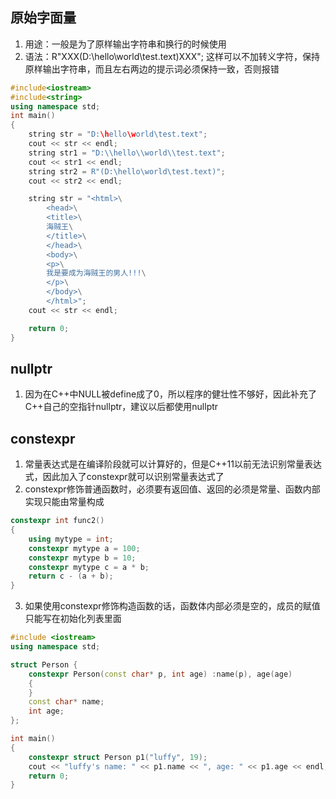 ## 原始字面量

1. 用途：一般是为了原样输出字符串和换行的时候使用
2. 语法：R"XXX(D:\hello\world\test.text)XXX";   这样可以不加转义字符，保持原样输出字符串，而且左右两边的提示词必须保持一致，否则报错

```c++
#include<iostream>
#include<string>
using namespace std;
int main()
{
    string str = "D:\hello\world\test.text";
    cout << str << endl;
    string str1 = "D:\\hello\\world\\test.text";
    cout << str1 << endl;
    string str2 = R"(D:\hello\world\test.text)";
    cout << str2 << endl;

	string str = "<html>\
        <head>\
        <title>\
        海贼王\
        </title>\
        </head>\
        <body>\
        <p>\
        我是要成为海贼王的男人!!!\
        </p>\
        </body>\
        </html>";
    cout << str << endl;

    return 0;
}
```

## nullptr

1. 因为在C++中NULL被define成了0，所以程序的健壮性不够好，因此补充了C++自己的空指针nullptr，建议以后都使用nullptr



## constexpr

1. 常量表达式是在编译阶段就可以计算好的，但是C++11以前无法识别常量表达式，因此加入了constexpr就可以识别常量表达式了
2. constexpr修饰普通函数时，必须要有返回值、返回的必须是常量、函数内部实现只能由常量构成

```C++
constexpr int func2()
{
    using mytype = int;
    constexpr mytype a = 100;
    constexpr mytype b = 10;
    constexpr mytype c = a * b;
    return c - (a + b);
}
```

3. 如果使用constexpr修饰构造函数的话，函数体内部必须是空的，成员的赋值只能写在初始化列表里面

```c++
#include <iostream>
using namespace std;

struct Person {
    constexpr Person(const char* p, int age) :name(p), age(age)
    {
    }
    const char* name;
    int age;
};

int main()
{
    constexpr struct Person p1("luffy", 19);
    cout << "luffy's name: " << p1.name << ", age: " << p1.age << endl;
    return 0;
}
```

